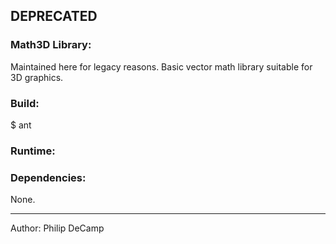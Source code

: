 ## DEPRECATED

### Math3D Library:
Maintained here for legacy reasons. Basic vector math library suitable for 3D graphics.

### Build:
$ ant


### Runtime:


### Dependencies:
None.

---
Author: Philip DeCamp

